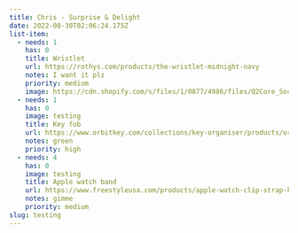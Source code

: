 ```yaml
---
title: Chris - Surprise & Delight
date: 2022-08-30T02:06:24.175Z
list-item:
  - needs: 1
    has: 0
    title: Wristlet
    url: https://rothys.com/products/the-wristlet-midnight-navy
    notes: I want it plz
    priority: medium
    image: https://cdn.shopify.com/s/files/1/0877/4986/files/Q2Core_SocialPreview_1200x628_4a064f41-954f-4621-b599-8858eec126f3.jpg?v=1654728333
  - needs: 1
    has: 0
    image: testing
    title: Key fob
    url: https://www.orbitkey.com/collections/key-organiser/products/orbitkey-2-0-leather?variant=32295717641
    notes: green
    priority: high
  - needs: 4
    has: 0
    image: testing
    title: Apple watch band
    url: https://www.freestyleusa.com/products/apple-watch-clip-strap-kaleidoscope
    notes: gimme
    priority: medium
slug: testing
---
```


